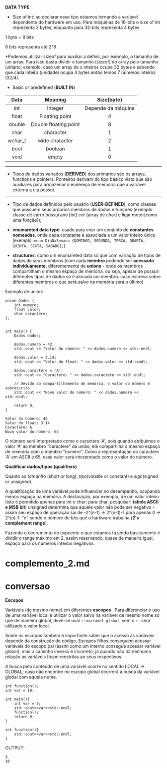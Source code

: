 **DATA TYPE**

- Size of int: ao declarar esse tipo estamos tornando a variável dependente do hardware em uso. Para máquinas de 16-bits o size of int representa 2 bytes, enquanto para 32-bits representa 4 bytes

1 byte = 8 bits

8 bits representa até 2^8 

*Podemos utilizar sizeof para auxiliar a definir, por exemplo, o tamanho de um array. Para isso basta dividir o tamanho (sizeof) do array pelo tamanho unitário; exemplo: caso um array de x inteiros ocupe 32 bytes e sabendo que cada inteiro (unidade) ocupa 4 bytes então temos 7 números inteiros (32/4).

- Basic or predefined (**BUILT IN**)

|Data|Meaning|Size(byte)|
|:---:|:---:|:---:|
|int|Integer|Depende da máquina|
|float|Floating point|4|
|double|Double floating point|8|
|char|character|1| - de acordo com a decodificação (conjuntos de 0's e 1's significam diferentes caracteres - tabela ASCII ?)
|wchar_t|wide character|2|
|bool|boolean|1| - não seria 1 bit? 1 ou 0; True or False.
|void|empty|0|

---

- Tipos de dados variados (**DERIVED**) dos primários são os arrays, functions e pointers. Ponteiros derivam do tipo básico visto que são auxiliares para armazenar o endereço de memória que a variável externa a ela possui.

---

- Tipo de dados definidos pelo usuário (**USER-DEFINED**), como classes que possuem seus próprios membros de dados e funções (exemplo: classe de carro possui ano [int] cor [array de char] e ligar motor[como uma função]);

- **enumareted data type**: usado para criar um conjunto de **constantes nomeadas**, onde cada constante é associada a um valor inteiro único (exemplo: ```enum DiaDaSemana {DOMINGO, SEGUNDA, TERCA, QUARTA, QUINTA, SEXTA, SABADO};```) 

- **structures**: como um enumareted data só que com variação de tipos de dados de seus membros (com cada **membro** podendo ser **acessado individuamente**, diferentemente de **unions** - onde os membros compartilham o mesmo espaço de memória, ou seja, apesar de possuir diferentes tipos de dados só é alocada um membro. caso escreva sobre diferentes membros o que será salvo na memória será o último)

Exemplo de union:

```
union Dados {
    int numero;
    float valor;
    char caractere;
};


int main() {
    Dados dados;

    dados.numero = 42;
    std::cout << "Valor do número: " << dados.numero << std::endl;

    dados.valor = 3.14;
    std::cout << "Valor do float: " << dados.valor << std::endl;

    dados.caractere = 'A';
    std::cout << "Caractere: " << dados.caractere << std::endl;

    // Devido ao compartilhamento de memória, o valor do número é sobrescrito
    std::cout << "Novo valor do número: " << dados.numero << std::endl;

    return 0;
}
```


```
Valor do número: 42
Valor do float: 3.14
Caractere: A
Novo valor do número: 65
```

O número será interpretado como o caractere 'A', pois quando atribuímos o valor 'A' ao membro "caractere" da união, ele compartilha o mesmo espaço de memória com o membro "numero". Como a representação do caractere 'A' em ASCII é 65, esse valor será interpretado como o valor do número.


**Qualificar dados/tipos (qualifiers)**

Quanto ao *tamanho* (short or long), *tipo*(volatile or constant) e *sign*(signed or unsigned).

A qualificação de uma variável pode influenciar no desempenho, ocupando menos espaço na memória. A declaração, por exemplo, de um valor inteiro (isto é permitido apenas para int e char; para char, pesquisar: **tabela ASCII e MSB bit**) unsigned determina que aquele valor não pode ser negativo - assim seu espaço de operação sai de -2^(n-1) -> 2^(n-1)-1 para apenas 0 -> 2^(n)-1. "n" sendo o número de bits que o hardware trabalha (**2's complement range**).

Fazendo o decremento do expoente o que estamos fazendo basicamente é dividir o range máximo em 2, assim reservando, quase de maneira igual, espaço para os números inteiros negativos.

# complemento_2.md

# conversao

**Escopos**

Variáveis (de mesmo nome) em diferentes **escopos** . Para diferenciar o uso de uma variável local e utilizar o valor salvo na variável de mesmo nome só que de maneira global, deve-se usar ```::variavel_global```, sem o ```::``` será utilizado o valor local.

Sobre os escopos também é importante saber que o acesso às variáveis depende da construção do código. Escopos filhos conseguem acessar variáveis do escopo pai (assim como um interno consegue acessar variável global), mas o caminho inverso é incorreto; já quando não há nenhuma relação as variáveis ficam reestritas ao seus respectivos.

A busca pelo conteúdo de uma variável ocorre no sentido LOCAL -> GLOBAL; caso não encontre no escopo global ocorrerá a busca da variável global com aquele nome.

```
int function();
int var = 10;

int main(){
    int var = 3;
    std::cout<<var<<std::endl;
    function();
    return 0;
}

int function(){
    std::cout<<var<<std::endl;
}
```

OUTPUT:

```
3
10
```